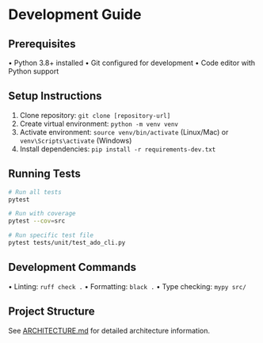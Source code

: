 # Development Guide

## Prerequisites

• Python 3.8+ installed
• Git configured for development
• Code editor with Python support

## Setup Instructions

1. Clone repository: `git clone [repository-url]`
2. Create virtual environment: `python -m venv venv`
3. Activate environment: `source venv/bin/activate` (Linux/Mac) or `venv\Scripts\activate` (Windows)
4. Install dependencies: `pip install -r requirements-dev.txt`

## Running Tests

```bash
# Run all tests
pytest

# Run with coverage
pytest --cov=src

# Run specific test file
pytest tests/unit/test_ado_cli.py
```

## Development Commands

• Linting: `ruff check .`
• Formatting: `black .`
• Type checking: `mypy src/`

## Project Structure

See [ARCHITECTURE.md](../ARCHITECTURE.md) for detailed architecture information.